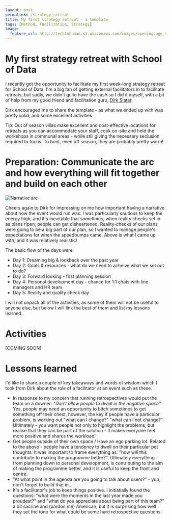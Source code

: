 ```yaml
---
layout: post
permalink: /strategy_retreat
title: My first strategy retreat - a template 
tags: [Method, Facilitation, Strategy]
image: 
  feature_url: http://techtohuman.s3.amazonaws.com/images/openingpage_montage.jpeg
---
```


# My first strategy retreat with School of Data 

I recently got the opportunity to facilitate my first week-long strategy retreat for School of Data. I'm a big fan of getting external facilitators in to facilitate retreats, but sadly, we didn't quite have the cash so I did it myself, with a bit of help from my good friend and facilitation guru, [Dirk Slater](http://www.fabriders.net/). 

Dirk encouraged me to share the template - as what we ended up with was pretty solid, and some excellent activities. 

<div class="well">
Tip: Out of season villas make excellent and cost-effective locations for retreats as you can accommodate your staff, cook on-site and hold the workshops in communal areas - while still giving the necessary seclusion required to focus. To boot, even off season, they are probably pretty warm! 
</div>

# Preparation: Communicate the arc and how everything will fit together and build on each other

![Narrative arc](http://techtohuman.s3.amazonaws.com/images/narrative_arc.jpg)

Cheers again to Dirk for impressing on me how important having a narrative about how the event would run was. I was particularly cautious to keep the energy high, and it's inevitable that sometimes, when reality checks set in as plans ripen, people can get disheartened. Reality-checks of our plans were going to be a big part of our plan, so I wanted to manage people's expectations for when the speedbumps came. Above is what I came up with, and it was relatively realistic! 

The basic flow of the days were: 

* Day 1: Dreaming big & lookback over the past year
* Day 2: Goals & resources - what do we need to acheive what we set out to do? 
* Day 3: Forward looking - first planning session 
* Day 4: Personal development day - chance for 1:1 chats with line managers and HR team
* Day 5: Reality and quality check day 

I will not unpack all of the activities, as some of them will not be useful to anyone else, but below I will link the best of them and list my lessons learned. 

# Activities 

[COMING SOON]

# Lessons learned 

I'd like to share a couple of key takeaways and words of wisdom which I took from Dirk about the role of a facilitator at an event such as these. 

* In response to my concern that running retrospectives would put the team on a downer: *"Don't allow people to dwell in the negative space"* Yes, people may need an opportunity to bitch sometimes to get something off their chest, however, the key if people have a particular problem, is working out "what can I change?" "what can I not change?". Ultimately - you want people not only to highlight the problems, but realise that they can be part of the solution - it makes everyone feel more positive and shares the workload!
* Get people outside of their own space / Have an ego parking lot. Related to the above - people have a tendency to dwell on their particular pet thoughts. It was important to frame everything as: "how will this contribute to making the programme better?". Ultimately everything - from planning down to personal development, is contributing to the aim of making the programme better, and it is useful to keep the front and centre.  
* "At what point in the agenda are you going to talk about users?" - yup, don't forget to build that in... 
* It's a facilitator's job to keep things positive. I initiatially found the questions: "what were the moments in the last year made you proudest?" and "what do you appreciate about being part of this team?" a bit sacrine and (pardon me) American, but it is surprising how well they set the tone for what could be some hard retrospective questions. 

